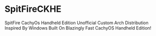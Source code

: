 # SpitFireCKHE
SpitFire CachyOs Handheld Edition Unofficial Custom Arch Distribution Inspired By Windows Built On Blazingly Fast CachyOS Handheld Edition!
